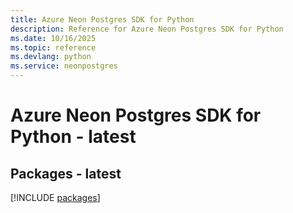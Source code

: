 ```yaml
---
title: Azure Neon Postgres SDK for Python
description: Reference for Azure Neon Postgres SDK for Python
ms.date: 10/16/2025
ms.topic: reference
ms.devlang: python
ms.service: neonpostgres
---
```

# Azure Neon Postgres SDK for Python - latest
## Packages - latest
[!INCLUDE [packages](neon-postgres-index.md)]